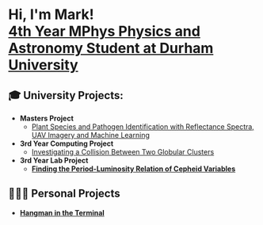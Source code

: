 <h1>Hi, I'm Mark! <br/><a href="https://www.linkedin.com/in/mark-ryan-43223029a/">4th Year MPhys Physics and Astronomy Student at Durham University</a>
<h2>🎓 University Projects:</h2>

- <b>Masters Project</b>
  - [Plant Species and Pathogen Identification with Reflectance Spectra, UAV Imagery and Machine Learning](https://github.com/Mkryo77/masters_project)
- <b>3rd Year Computing Project</b>
  - [Investigating a Collision Between Two Globular Clusters](https://github.com/joshmadakor1/4chan-Image-Analysis-Middleware-C964) <b>
- <b>3rd Year Lab Project</b>
  - [Finding the Period-Luminosity Relation of Cepheid Variables](https://github.com/joshmadakor1/4chan-Image-Analysis-Middleware-C964)

<h2>👨🏻‍💻 Personal Projects</h2>

- [Hangman in the Terminal](https://www.youtube.com/watch?v=a83ASGn_V_s)

<!--
**Mkryo77/Mkryo77** is a ✨ _special_ ✨ repository because its `README.md` (this file) appears on your GitHub profile.

Here are some ideas to get you started:

- 🔭 I’m currently working on ...
- 🌱 I’m currently learning ...
- 👯 I’m looking to collaborate on ...
- 🤔 I’m looking for help with ...
- 💬 Ask me about ...
- 📫 How to reach me: ...
- 😄 Pronouns: ...
- ⚡ Fun fact: ...
-->
